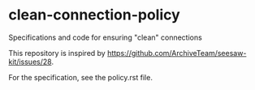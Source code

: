 # clean-connection-policy
Specifications and code for ensuring "clean" connections

This repository is inspired by https://github.com/ArchiveTeam/seesaw-kit/issues/28.

For the specification, see the policy.rst file.

